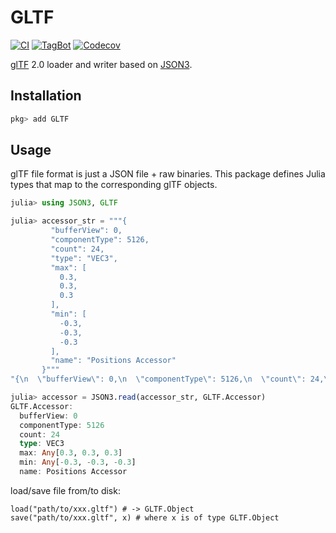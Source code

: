 # GLTF

[![CI](https://github.com/Gnimuc/GLTF.jl/actions/workflows/ci.yml/badge.svg)](https://github.com/Gnimuc/GLTF.jl/actions/workflows/ci.yml)
[![TagBot](https://github.com/Gnimuc/GLTF.jl/actions/workflows/TagBot.yml/badge.svg)](https://github.com/Gnimuc/GLTF.jl/actions/workflows/TagBot.yml)
[![Codecov](https://codecov.io/gh/Gnimuc/GLTF.jl/branch/master/graph/badge.svg)](https://codecov.io/gh/Gnimuc/GLTF.jl)

[glTF](https://github.com/KhronosGroup/glTF) 2.0 loader and writer based on [JSON3](https://github.com/quinnj/JSON3.jl).

## Installation
```julia
pkg> add GLTF
```

## Usage
glTF file format is just a JSON file + raw binaries. This package defines Julia types that map to the corresponding glTF objects. 

```julia
julia> using JSON3, GLTF

julia> accessor_str = """{
         "bufferView": 0,
         "componentType": 5126,
         "count": 24,
         "type": "VEC3",
         "max": [
           0.3,
           0.3,
           0.3
         ],
         "min": [
           -0.3,
           -0.3,
           -0.3
         ],
         "name": "Positions Accessor"
       }"""
"{\n  \"bufferView\": 0,\n  \"componentType\": 5126,\n  \"count\": 24,\n  \"type\": \"VEC3\",\n  \"max\": [\n    0.3,\n    0.3,\n    0.3\n  ],\n  \"min\": [\n    -0.3,\n    -0.3,\n    -0.3\n  ],\n  \"name\": \"Positions Accessor\"\n}"

julia> accessor = JSON3.read(accessor_str, GLTF.Accessor)
GLTF.Accessor:
  bufferView: 0
  componentType: 5126
  count: 24
  type: VEC3
  max: Any[0.3, 0.3, 0.3]
  min: Any[-0.3, -0.3, -0.3]
  name: Positions Accessor
```

load/save file from/to disk:
```
load("path/to/xxx.gltf") # -> GLTF.Object
save("path/to/xxx.gltf", x) # where x is of type GLTF.Object
```
